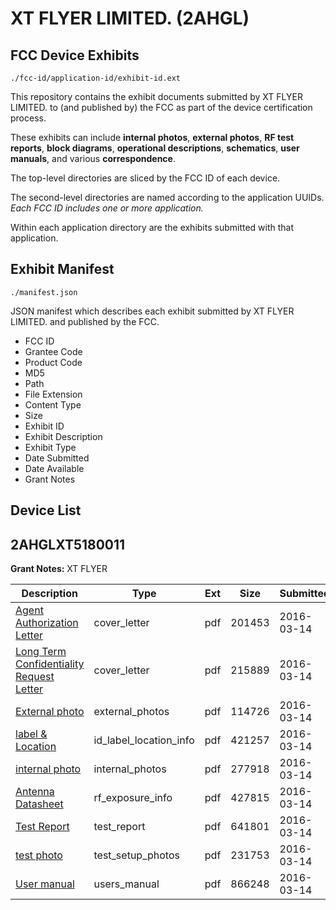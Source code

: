 # XT FLYER LIMITED. (2AHGL)
## FCC Device Exhibits

```
./fcc-id/application-id/exhibit-id.ext
```

This repository contains the exhibit documents submitted by XT FLYER LIMITED. to (and published by) the FCC as part of the device certification process.

These exhibits can include **internal photos**, **external photos**, **RF test reports**, **block diagrams**, **operational descriptions**, **schematics**, **user manuals**, and various **correspondence**.

The top-level directories are sliced by the FCC ID of each device.

The second-level directories are named according to the application UUIDs. *Each FCC ID includes one or more application.*

Within each application directory are the exhibits submitted with that application. 

## Exhibit Manifest

```
./manifest.json
```

JSON manifest which describes each exhibit submitted by XT FLYER LIMITED. and published by the FCC.

- FCC ID
- Grantee Code
- Product Code
- MD5
- Path
- File Extension
- Content Type
- Size
- Exhibit ID
- Exhibit Description
- Exhibit Type
- Date Submitted
- Date Available
- Grant Notes

## Device List
## 2AHGLXT5180011
**Grant Notes:** XT FLYER

| Description | Type | Ext | Size | Submitted | Available |
| ----------- | ---- | --- | ---- | --------- | --------- |
| [Agent Authorization Letter](2AHGLXT5180011/3ec53b896365bc0326757a4c332b2dfb/2928719.pdf) | cover_letter | pdf | 201453 | 2016-03-14 | 2016-03-14 |
| [Long Term Confidentiality Request Letter](2AHGLXT5180011/3ec53b896365bc0326757a4c332b2dfb/2928722.pdf) | cover_letter | pdf | 215889 | 2016-03-14 | 2016-03-14 |
| [External photo](2AHGLXT5180011/3ec53b896365bc0326757a4c332b2dfb/2928726.pdf) | external_photos | pdf | 114726 | 2016-03-14 | 2016-03-14 |
| [label & Location](2AHGLXT5180011/3ec53b896365bc0326757a4c332b2dfb/2928728.pdf) | id_label_location_info | pdf | 421257 | 2016-03-14 | 2016-03-14 |
| [internal photo](2AHGLXT5180011/3ec53b896365bc0326757a4c332b2dfb/2928727.pdf) | internal_photos | pdf | 277918 | 2016-03-14 | 2016-03-14 |
| [Antenna Datasheet](2AHGLXT5180011/3ec53b896365bc0326757a4c332b2dfb/2928720.pdf) | rf_exposure_info | pdf | 427815 | 2016-03-14 | 2016-03-14 |
| [Test Report](2AHGLXT5180011/3ec53b896365bc0326757a4c332b2dfb/2928721.pdf) | test_report | pdf | 641801 | 2016-03-14 | 2016-03-14 |
| [test photo](2AHGLXT5180011/3ec53b896365bc0326757a4c332b2dfb/2928731.pdf) | test_setup_photos | pdf | 231753 | 2016-03-14 | 2016-03-14 |
| [User manual](2AHGLXT5180011/3ec53b896365bc0326757a4c332b2dfb/2928745.pdf) | users_manual | pdf | 866248 | 2016-03-14 | 2016-03-14 |
